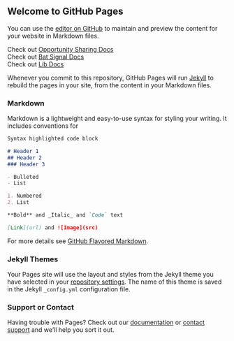 ## Welcome to GitHub Pages

You can use the [editor on GitHub](https://github.com/KurtKline/kurtkline.github.io/edit/master/README.md) to maintain and preview the content for your website in Markdown files.

Check out [Opportunity Sharing Docs](https://kurtkline.github.io/OpportunitySharingDoc/index.html)  
Check out [Bat Signal Docs](https://kurtkline.github.io/BatSignalDoc/index.html)  
Check out [Lib Docs](https://kurtkline.github.io/LibDoc/index.html)

Whenever you commit to this repository, GitHub Pages will run [Jekyll](https://jekyllrb.com/) to rebuild the pages in your site, from the content in your Markdown files.

### Markdown

Markdown is a lightweight and easy-to-use syntax for styling your writing. It includes conventions for

```markdown
Syntax highlighted code block

# Header 1
## Header 2
### Header 3

- Bulleted
- List

1. Numbered
2. List

**Bold** and _Italic_ and `Code` text

[Link](url) and ![Image](src)
```

For more details see [GitHub Flavored Markdown](https://guides.github.com/features/mastering-markdown/).

### Jekyll Themes

Your Pages site will use the layout and styles from the Jekyll theme you have selected in your [repository settings](https://github.com/KurtKline/kurtkline.github.io/settings). The name of this theme is saved in the Jekyll `_config.yml` configuration file.

### Support or Contact

Having trouble with Pages? Check out our [documentation](https://docs.github.com/categories/github-pages-basics/) or [contact support](https://github.com/contact) and we’ll help you sort it out.
